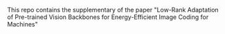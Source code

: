 This repo contains the supplementary of the paper "Low-Rank Adaptation of Pre-trained Vision Backbones for Energy-Efficient Image Coding for Machines"
